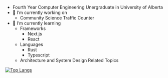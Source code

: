 - Fourth Year Computer Engineering Unergraduate in University of Alberta 
- 🔭 I’m currently working on
  - Community Science Traffic Counter
- 🌱 I’m currently learning
  - Frameworks
    - Next.js
    - React
  - Languages
    - Rust
    - Typescript
  - Architecture and System Design Related Topics

[![Top Langs](https://github-readme-stats.vercel.app/api/top-langs/?username=dekr0&layout=compact)](https://github.com/anuraghazra/github-readme-stats)
 

